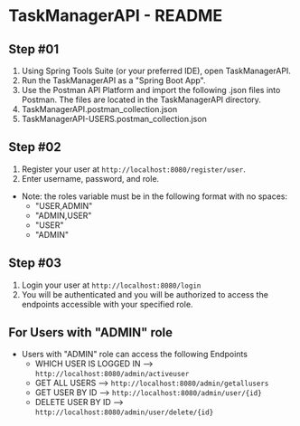 
# TaskManagerAPI - README

## Step #01
1. Using Spring Tools Suite (or your preferred IDE), open TaskManagerAPI.
2. Run the TaskManagerAPI as a "Spring Boot App".
3. Use the Postman API Platform and import the following .json files into Postman. The files are located in the TaskManagerAPI directory.
  1. TaskManagerAPI.postman_collection.json
  2. TaskManagerAPI-USERS.postman_collection.json

## Step #02

1. Register your user at `http://localhost:8080/register/user`.
2. Enter username, password, and role.
  - Note: the roles variable must be in the following format with no spaces:
    - "USER,ADMIN"
    - "ADMIN,USER"
    - "USER"
    - "ADMIN"

## Step #03
1. Login your user at `http://localhost:8080/login`
2. You will be authenticated and you will be authorized to access the endpoints accessible with your specified role.


## For Users with "ADMIN" role
- Users with "ADMIN" role can access the following Endpoints
  - WHICH USER IS LOGGED IN --> `http://localhost:8080/admin/activeuser`
  - GET ALL USERS --> `http://localhost:8080/admin/getallusers`
  - GET USER BY ID --> `http://localhost:8080/admin/user/{id}`
  - DELETE USER BY ID --> `http://localhost:8080/admin/user/delete/{id}`

